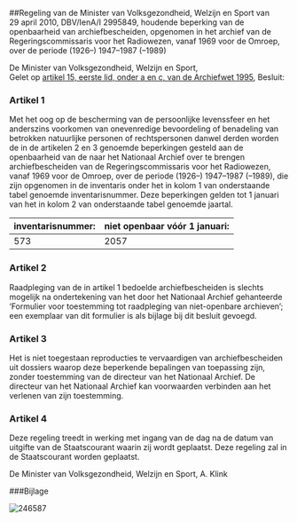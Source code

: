 <meta http-equiv='Content-Type' content='text/html; charset=utf-8' />

##Regeling van de Minister van Volksgezondheid, Welzijn en Sport van 29 april 2010, DBV/IenA/I 2995849, houdende beperking van de openbaarheid van archiefbescheiden, opgenomen in het archief van de Regeringscommissaris voor het Radiowezen, vanaf 1969 voor de Omroep, over de periode (1926–) 1947–1987 (–1989)

De Minister van Volksgezondheid, Welzijn en Sport,  
Gelet op [artikel 15, eerste lid, onder a en c, van de Archiefwet 1995](../../../../../../../../wet/archiefwet/1995/BWBR0007376/README.md),
Besluit:    

### Artikel  1  

Met het oog op de bescherming van de persoonlijke levenssfeer en het anderszins voorkomen van onevenredige bevoordeling of benadeling van betrokken natuurlijke personen of rechtspersonen danwel derden worden de in de artikelen 2 en 3 genoemde beperkingen gesteld aan de openbaarheid van de naar het Nationaal Archief over te brengen archiefbescheiden van de Regeringscommissaris voor het Radiowezen, vanaf 1969 voor de Omroep, over de periode (1926–) 1947–1987 (–1989), die zijn opgenomen in de inventaris onder het in kolom 1 van onderstaande tabel genoemde inventarisnummer. Deze beperkingen gelden tot 1 januari van het in kolom 2 van onderstaande tabel genoemde jaartal.  

| inventarisnummer:  | niet openbaar vóór 1 januari:  |
|:---|:---|
| 573  | 2057  |

### Artikel  2  

Raadpleging van de in artikel 1 bedoelde archiefbescheiden is slechts mogelijk na ondertekening van het door het Nationaal Archief gehanteerde ‘Formulier voor toestemming tot raadpleging van niet-openbare archieven’; een exemplaar van dit formulier is als bijlage bij dit besluit gevoegd. 

### Artikel  3  

Het is niet toegestaan reproducties te vervaardigen van archiefbescheiden uit dossiers waarop deze beperkende bepalingen van toepassing zijn, zonder toestemming van de directeur van het Nationaal Archief. De directeur van het Nationaal Archief kan voorwaarden verbinden aan het verlenen van zijn toestemming. 

### Artikel  4  

Deze regeling treedt in werking met ingang van de dag na de datum van uitgifte van de Staatscourant waarin zij wordt geplaatst. 
Deze regeling zal in de Staatscourant worden geplaatst.  

De 
Minister van Volksgezondheid, Welzijn en Sport, 
A. Klink    

###Bijlage 

![246587](http://wetten.overheid.nl/Illustration/246587)

